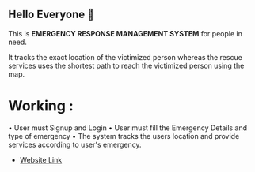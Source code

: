 ## Hello Everyone 👋

This is **EMERGENCY RESPONSE MANAGEMENT SYSTEM** for people in need.

It tracks the exact location of the victimized person whereas the rescue services uses the shortest path to reach the victimized person using the map.

# Working :
• User must Signup and Login
• User must fill the Emergency Details and type of emergency
• The system tracks the users location and provide services according to user's emergency.

* [Website Link](https://erms07.000webhostapp.com/)

